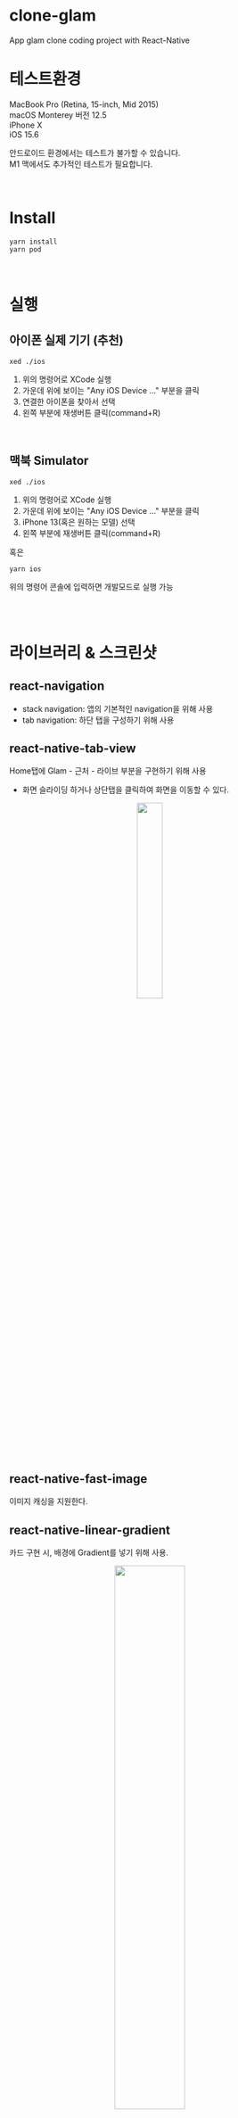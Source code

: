 # clone-glam

App glam clone coding project with React-Native

# 테스트환경

MacBook Pro (Retina, 15-inch, Mid 2015)  
macOS Monterey 버전 12.5  
iPhone X  
iOS 15.6

안드로이드 환경에서는 테스트가 불가할 수 있습니다.  
M1 맥에서도 추가적인 테스트가 필요합니다.

<br/>

# Install

```
yarn install
yarn pod
```

<br/>

# 실행

## 아이폰 실제 기기 (추천)

```
xed ./ios
```

1. 위의 명령어로 XCode 실행
2. 가운데 위에 보이는 "Any iOS Device ..." 부분을 클릭
3. 연결한 아이폰을 찾아서 선택
4. 왼쪽 부분에 재생버튼 클릭(command+R)

<br/>

## 맥북 Simulator

```
xed ./ios
```

1. 위의 명령어로 XCode 실행
2. 가운데 위에 보이는 "Any iOS Device ..." 부분을 클릭
3. iPhone 13(혹은 원하는 모델) 선택
4. 왼쪽 부분에 재생버튼 클릭(command+R)

혹은

```
yarn ios
```

위의 명령어 콘솔에 입력하면 개발모드로 실행 가능

<br/>
<br/>

# 라이브러리 & 스크린샷

## react-navigation

- stack navigation: 앱의 기본적인 navigation을 위해 사용
- tab navigation: 하단 탭을 구성하기 위해 사용

## react-native-tab-view

Home탭에 Glam - 근처 - 라이브 부분을 구현하기 위해 사용

- 화면 슬라이딩 하거나 상단탭을 클릭하여 화면을 이동할 수 있다.

<p align="center"><img src = "https://user-images.githubusercontent.com/67218739/185756494-be09e53a-0799-4d9a-861e-040fea500fb2.gif" width="30%"></p>

## react-native-fast-image

이미지 캐싱을 지원한다.

## react-native-linear-gradient

카드 구현 시, 배경에 Gradient를 넣기 위해 사용.

<p align="center"><img src = "https://user-images.githubusercontent.com/67218739/185757251-7369ddf6-86d5-4f3f-94ce-0852e9179bff.png" width="50%"></p>

<br/>

## react-native-modal

프로필 설정 시, [키, 체형, 학력] 부분의 선택창을 Modal을 통해 구현.

<p align="center"><img src = "https://user-images.githubusercontent.com/67218739/185757358-04f666e2-13bd-46a8-a33a-8d6d192088ec.png" width="50%"></p>

<br/>

## react-native-keyboard-aware-scroll-view

프로필 수정 시 키보드가 화면을 가리는 문제를 해결

<p align="center"><img src = "https://user-images.githubusercontent.com/67218739/185774677-66daadac-e006-4417-a20d-90d82d319c21.gif" width="30%" >
적용 전
<img src = "https://user-images.githubusercontent.com/67218739/185774795-cdfa8a8f-db23-4c90-85bf-af8e371235bc.gif" width="30%" style="margin-left:80px">적용 후</p>

<br/>

## axios

API 통신을 위해서 사용.

<br/>

# Troubleshooting
